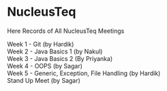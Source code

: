 # NucleusTeq
Here Records of All NucleusTeq Meetings

Week 1 - Git (by Hardik) <br>
Week 2 - Java Basics 1 (by Nakul) <br>
Week 3 - Java Basics 2 (By Priyanka) <br>
Week 4 - OOPS (by Sagar) <br>
Week 5 - Generic, Exception, File Handling (by Hardik) <br>
Stand Up Meet (by Sagar)
